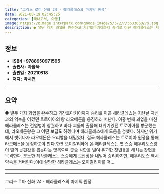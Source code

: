 ```yaml
---
title: "그리스 로마 신화 24 - 헤라클레스의 마지막 원정"
date: 2021-08-19 02:45:25
categories: [국내도서, 아동]
image: https://bimage.interpark.com/goods_image/5/3/2/7/353305327s.jpg
description: ● 열두 가지 과업을 완수하고 기간토마키아까지 승리로 이끈 헤라클레스는 지난날 자신과의 약속을 어겼던 트로이아의 왕 라오메돈을 응징하러 떠난다. 아홉 번째 과업을 마친 헤라클레스는 전염병이 창궐하고 바다 괴물이 출몰해 대위기였던 트로이아를 방문했는데, 라오메돈왕은 그 어떤 보답도 하겠
---
```


## **정보**

- **ISBN : 9788950971595**
- **출판사 : 아울북**
- **출판일 : 20210818**
- **저자 : 박시연**

------



## **요약**

●  열두 가지 과업을 완수하고 기간토마키아까지 승리로 이끈 헤라클레스는 지난날 자신과의 약속을 어겼던 트로이아의 왕 라오메돈을 응징하러 떠난다. 아홉 번째 과업을 마친 헤라클레스는 전염병이 창궐하고 바다 괴물이 출몰해 대위기였던 트로이아를 방문했는데, 라오메돈왕은 그 어떤 보답도 하겠다며 헤라클레스에게 도움을 청했다. 하지만 위기에서 벗어나자 라오메돈은 오리발을 내밀었다. 결국 헤라클레스는 트로이아 원정을 통해 라오메돈을 응징하고야 만다.한편 오이칼리아에 온 헤라클레스는 옛 스승 에우리토스왕이 딸의 남편감을 뽑는다는 명목으로 궁술 시합을 벌여 무고한 청년들을 해치는 장면을 목격한다. 분노한 헤라클레스는 스승에게 도전장을 내밀어 승리하지만, 에우리토스 역시 약속을 저버린다.이에 실망한 헤라클레스는 오이칼리아를 떠...

------



------


그리스 로마 신화 24 - 헤라클레스의 마지막 원정 

------


